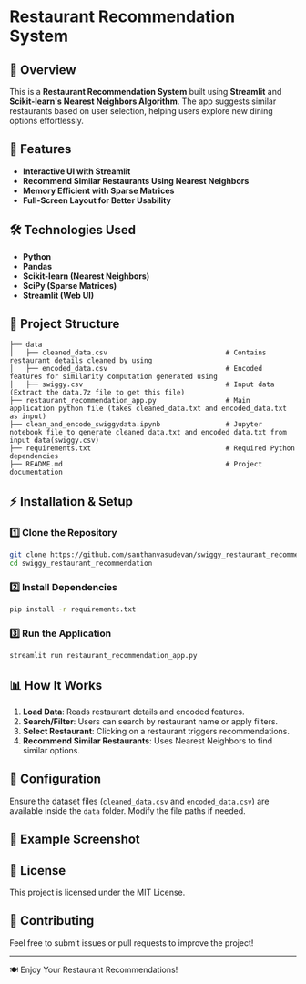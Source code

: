 # Restaurant Recommendation System

## 📌 Overview
This is a **Restaurant Recommendation System** built using **Streamlit** and **Scikit-learn's Nearest Neighbors Algorithm**. The app suggests similar restaurants based on user selection, helping users explore new dining options effortlessly.

## 🚀 Features
- **Interactive UI with Streamlit**
- **Recommend Similar Restaurants Using Nearest Neighbors**
- **Memory Efficient with Sparse Matrices**
- **Full-Screen Layout for Better Usability**

## 🛠 Technologies Used
- **Python**
- **Pandas**
- **Scikit-learn (Nearest Neighbors)**
- **SciPy (Sparse Matrices)**
- **Streamlit (Web UI)**

## 📂 Project Structure
```
├── data
│   ├── cleaned_data.csv                             # Contains restaurant details cleaned by using 
│   ├── encoded_data.csv                             # Encoded features for similarity computation generated using 
│   ├── swiggy.csv                                   # Input data (Extract the data.7z file to get this file)
├── restaurant_recommendation_app.py                 # Main application python file (takes cleaned_data.txt and encoded_data.txt as input)
├── clean_and_encode_swiggydata.ipynb                # Jupyter notebook file to generate cleaned_data.txt and encoded_data.txt from input data(swiggy.csv)
├── requirements.txt                                 # Required Python dependencies
├── README.md                                        # Project documentation
```

## ⚡ Installation & Setup
### 1️⃣ Clone the Repository
```bash
git clone https://github.com/santhanvasudevan/swiggy_restaurant_recommendation.git
cd swiggy_restaurant_recommendation
```

### 2️⃣ Install Dependencies
```bash
pip install -r requirements.txt
```

### 3️⃣ Run the Application
```bash
streamlit run restaurant_recommendation_app.py
```

## 📊 How It Works
1. **Load Data**: Reads restaurant details and encoded features.
2. **Search/Filter**: Users can search by restaurant name or apply filters.
3. **Select Restaurant**: Clicking on a restaurant triggers recommendations.
4. **Recommend Similar Restaurants**: Uses Nearest Neighbors to find similar options.

## 🔧 Configuration
Ensure the dataset files (`cleaned_data.csv` and `encoded_data.csv`) are available inside the `data` folder. Modify the file paths if needed.

## 📌 Example Screenshot


## 📜 License
This project is licensed under the MIT License.

## 🤝 Contributing
Feel free to submit issues or pull requests to improve the project!

---
🍽 Enjoy Your Restaurant Recommendations! 
